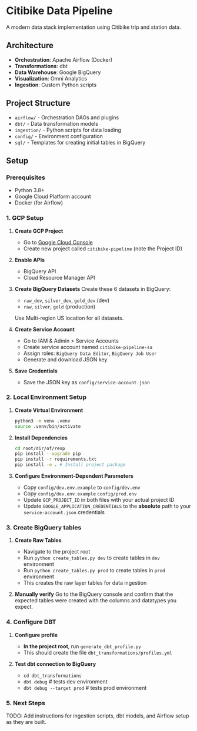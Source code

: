 # Citibike Data Pipeline

A modern data stack implementation using Citibike trip and station data.

## Architecture

- **Orchestration**: Apache Airflow (Docker)
- **Transformations**: dbt
- **Data Warehouse**: Google BigQuery
- **Visualization**: Omni Analytics
- **Ingestion**: Custom Python scripts

## Project Structure

- `airflow/` - Orchestration DAGs and plugins
- `dbt/` - Data transformation models
- `ingestion/` - Python scripts for data loading
- `config/` - Environment configuration
- `sql/` - Templates for creating initial tables in BigQuery

## Setup

### Prerequisites

- Python 3.8+
- Google Cloud Platform account
- Docker (for Airflow)

### 1. GCP Setup

1. **Create GCP Project**
   - Go to [Google Cloud Console](https://console.cloud.google.com)
   - Create new project called `citibike-pipeline` (note the Project ID)

2. **Enable APIs**
   - BigQuery API
   - Cloud Resource Manager API

3. **Create BigQuery Datasets**
   Create these 6 datasets in BigQuery:
   - `raw_dev`, `silver_dev`, `gold_dev` (dev)
   - `raw`, `silver`, `gold` (production)
   
   Use Multi-region US location for all datasets.

4. **Create Service Account**
   - Go to IAM & Admin > Service Accounts
   - Create service account named `citibike-pipeline-sa`
   - Assign roles: `BigQuery Data Editor`, `BigQuery Job User`
   - Generate and download JSON key

5. **Save Credentials**
   - Save the JSON key as `config/service-account.json`


### 2. Local Environment Setup

1. **Create Virtual Environment**
   ```bash
   python3 -m venv .venv
   source .venv/bin/activate
   ```

2. **Install Dependencies**
   ```bash
   cd root/dir/of/reop
   pip install --upgrade pip
   pip install -r requirements.txt
   pip install -e . # Install project package
   ```

3. **Configure Environment-Dependent Parameters**
   - Copy `config/dev.env.example` to `config/dev.env`
   - Copy `config/dev.env.example` `config/prod.env`
   - Update `GCP_PROJECT_ID` in both files with your actual project ID
   - Update `GOOGLE_APPLICATION_CREDENTIALS` to the **absolute** path to your `service-account.json` credentials


### 3. Create BigQuery tables

1. **Create Raw Tables**
   - Navigate to the project root
   - Run `python create_tables.py dev` to create tables in `dev` environment
   - Run `python create_tables.py prod` to create tables in `prod` environment
   - This creates the raw layer tables for data ingestion 

2. **Manually verify**
   Go to the BigQuery console and confirm that the expected tables were created with the columns and datatypes you expect.

### 4. Configure DBT
1. **Configure profile**
   - **In the project root**, run `generate_dbt_profile.py`
   - This should create the file `dbt_transformations/profiles.yml`

2. **Test dbt connection to BigQuery**
   - `cd dbt_transformations`
   - `dbt debug` # tests dev environment
   - `dbt debug --target prod` # tests prod environment

### 5. Next Steps
TODO: Add instructions for ingestion scripts, dbt models, and Airflow setup as they are built.

